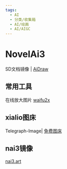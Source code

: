 ```yaml
---
tags:
  - AI
  - 分类/收集箱
  - AI/绘画
  - AI/AIGC
---
```

# NovelAi3
SD文档镜像 | [AiDraw](https://guide.novelai.dev)

## 常用工具
在线放大图片 [waifu2x](https://www.waifu2x.net)

## xialio图床
Telegraph-Image| [免费图床](https://telegraph-image.xialio.us.kg)

## nai3镜像
[nai3.art](https://nai3.art)
